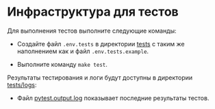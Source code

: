 # Инфраструктура для тестов

Для выполнения тестов выполните следующие команды:

- Создайте файл `.env.tests` в директории [tests](/tests) с таким же наполнением как и файл `.env.tests.example`.

- Выполните команду `make test`.

Результаты тестирования и логи будут доступны в директории [tests/logs](/tests/logs/):

- Файл [pytest.output.log](/tests/logs/pytest.output.log) показывает последние результаты тестов.
